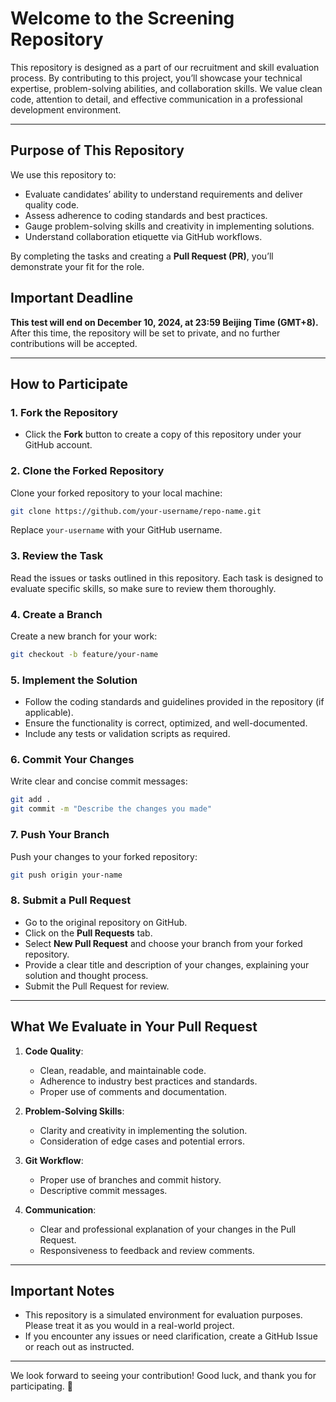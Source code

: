 # Welcome to the Screening Repository

This repository is designed as a part of our recruitment and skill evaluation process. By contributing to this project, you’ll showcase your technical expertise, problem-solving abilities, and collaboration skills. We value clean code, attention to detail, and effective communication in a professional development environment.

---

## Purpose of This Repository

We use this repository to:
- Evaluate candidates’ ability to understand requirements and deliver quality code.
- Assess adherence to coding standards and best practices.
- Gauge problem-solving skills and creativity in implementing solutions.
- Understand collaboration etiquette via GitHub workflows.

By completing the tasks and creating a **Pull Request (PR)**, you’ll demonstrate your fit for the role.

## Important Deadline
**This test will end on December 10, 2024, at 23:59 Beijing Time (GMT+8).**
After this time, the repository will be set to private, and no further contributions will be accepted.

---

## How to Participate

### 1. Fork the Repository
- Click the **Fork** button to create a copy of this repository under your GitHub account.

### 2. Clone the Forked Repository
Clone your forked repository to your local machine:
```bash
git clone https://github.com/your-username/repo-name.git
```
Replace `your-username` with your GitHub username.

### 3. Review the Task
Read the issues or tasks outlined in this repository. Each task is designed to evaluate specific skills, so make sure to review them thoroughly.

### 4. Create a Branch
Create a new branch for your work:
```bash
git checkout -b feature/your-name
```

### 5. Implement the Solution
- Follow the coding standards and guidelines provided in the repository (if applicable).
- Ensure the functionality is correct, optimized, and well-documented.
- Include any tests or validation scripts as required.

### 6. Commit Your Changes
Write clear and concise commit messages:
```bash
git add .
git commit -m "Describe the changes you made"
```

### 7. Push Your Branch
Push your changes to your forked repository:
```bash
git push origin your-name
```

### 8. Submit a Pull Request
- Go to the original repository on GitHub.
- Click on the **Pull Requests** tab.
- Select **New Pull Request** and choose your branch from your forked repository.
- Provide a clear title and description of your changes, explaining your solution and thought process.
- Submit the Pull Request for review.

---

## What We Evaluate in Your Pull Request

1. **Code Quality**:
   - Clean, readable, and maintainable code.
   - Adherence to industry best practices and standards.
   - Proper use of comments and documentation.

2. **Problem-Solving Skills**:
   - Clarity and creativity in implementing the solution.
   - Consideration of edge cases and potential errors.

3. **Git Workflow**:
   - Proper use of branches and commit history.
   - Descriptive commit messages.

4. **Communication**:
   - Clear and professional explanation of your changes in the Pull Request.
   - Responsiveness to feedback and review comments.

---

## Important Notes

- This repository is a simulated environment for evaluation purposes. Please treat it as you would in a real-world project.
- If you encounter any issues or need clarification, create a GitHub Issue or reach out as instructed.

---

We look forward to seeing your contribution! Good luck, and thank you for participating. 🎯
